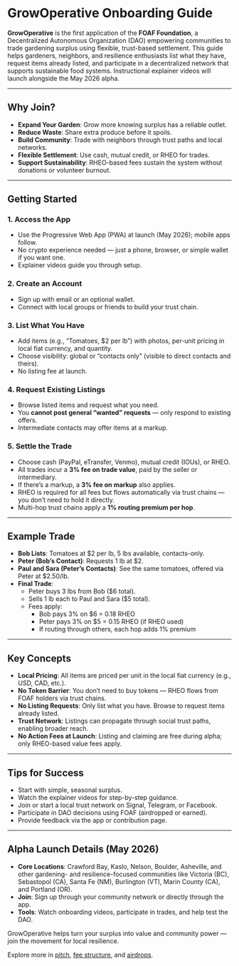 # GrowOperative Onboarding Guide

**GrowOperative** is the first application of the **FOAF Foundation**, a Decentralized Autonomous Organization (DAO) empowering communities to trade gardening surplus using flexible, trust-based settlement. This guide helps gardeners, neighbors, and resilience enthusiasts list what they have, request items already listed, and participate in a decentralized network that supports sustainable food systems. Instructional explainer videos will launch alongside the May 2026 alpha.

---

## Why Join?

- **Expand Your Garden**: Grow more knowing surplus has a reliable outlet.
- **Reduce Waste**: Share extra produce before it spoils.
- **Build Community**: Trade with neighbors through trust paths and local networks.
- **Flexible Settlement**: Use cash, mutual credit, or RHEO for trades.
- **Support Sustainability**: RHEO-based fees sustain the system without donations or volunteer burnout.

---

## Getting Started

### 1. Access the App
- Use the Progressive Web App (PWA) at launch (May 2026); mobile apps follow.
- No crypto experience needed — just a phone, browser, or simple wallet if you want one.
- Explainer videos guide you through setup.

### 2. Create an Account
- Sign up with email or an optional wallet.
- Connect with local groups or friends to build your trust chain.

### 3. List What You Have
- Add items (e.g., “Tomatoes, $2 per lb”) with photos, per-unit pricing in local fiat currency, and quantity.
- Choose visibility: global or “contacts only” (visible to direct contacts and theirs).
- No listing fee at launch.

### 4. Request Existing Listings
- Browse listed items and request what you need.
- You **cannot post general “wanted” requests** — only respond to existing offers.
- Intermediate contacts may offer items at a markup.

### 5. Settle the Trade
- Choose cash (PayPal, eTransfer, Venmo), mutual credit (IOUs), or RHEO.
- All trades incur a **3% fee on trade value**, paid by the seller or intermediary.
- If there’s a markup, a **3% fee on markup** also applies.
- RHEO is required for all fees but flows automatically via trust chains — you don’t need to hold it directly.
- Multi-hop trust chains apply a **1% routing premium per hop**.

---

## Example Trade

- **Bob Lists**: Tomatoes at $2 per lb, 5 lbs available, contacts-only.
- **Peter (Bob’s Contact)**: Requests 1 lb at $2.
- **Paul and Sara (Peter’s Contacts)**: See the same tomatoes, offered via Peter at $2.50/lb.
- **Final Trade**:
  - Peter buys 3 lbs from Bob ($6 total).
  - Sells 1 lb each to Paul and Sara ($5 total).
  - Fees apply:
    - Bob pays 3% on $6 = 0.18 RHEO
    - Peter pays 3% on $5 = 0.15 RHEO (if RHEO used)
    - If routing through others, each hop adds 1% premium

---

## Key Concepts

- **Local Pricing**: All items are priced per unit in the local fiat currency (e.g., USD, CAD, etc.).
- **No Token Barrier**: You don’t need to buy tokens — RHEO flows from FOAF holders via trust chains.
- **No Listing Requests**: Only list what you have. Browse to request items already listed.
- **Trust Network**: Listings can propagate through social trust paths, enabling broader reach.
- **No Action Fees at Launch**: Listing and claiming are free during alpha; only RHEO-based value fees apply.

---

## Tips for Success

- Start with simple, seasonal surplus.
- Watch the explainer videos for step-by-step guidance.
- Join or start a local trust network on Signal, Telegram, or Facebook.
- Participate in DAO decisions using FOAF (airdropped or earned).
- Provide feedback via the app or contribution page.

---

## Alpha Launch Details (May 2026)

- **Core Locations**: Crawford Bay, Kaslo, Nelson, Boulder, Asheville, and other gardening- and resilience-focused communities like Victoria (BC), Sebastopol (CA), Santa Fe (NM), Burlington (VT), Marin County (CA), and Portland (OR).
- **Join**: Sign up through your community network or directly through the app.
- **Tools**: Watch onboarding videos, participate in trades, and help test the DAO.

GrowOperative helps turn your surplus into value and community power — join the movement for local resilience.

Explore more in [pitch](./pitch.md), [fee structure](../../foaf-foundation/fee-structure.md), and [airdrops](../../community/airdrops.md).
